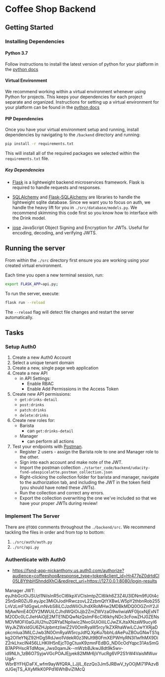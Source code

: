 # Coffee Shop Backend

## Getting Started

### Installing Dependencies

#### Python 3.7

Follow instructions to install the latest version of python for your platform in the [python docs](https://docs.python.org/3/using/unix.html#getting-and-installing-the-latest-version-of-python)

#### Virtual Environment

We recommend working within a virtual environment whenever using Python for projects. This keeps your dependencies for each project separate and organized. Instructions for setting up a virtual environment for your platform can be found in the [python docs](https://packaging.python.org/guides/installing-using-pip-and-virtual-environments/)

#### PIP Dependencies

Once you have your virtual environment setup and running, install dependencies by navigating to the `/backend` directory and running:

```bash
pip install -r requirements.txt
```

This will install all of the required packages we selected within the `requirements.txt` file.

##### Key Dependencies

- [Flask](http://flask.pocoo.org/)  is a lightweight backend microservices framework. Flask is required to handle requests and responses.

- [SQLAlchemy](https://www.sqlalchemy.org/) and [Flask-SQLAlchemy](https://flask-sqlalchemy.palletsprojects.com/en/2.x/) are libraries to handle the lightweight sqlite database. Since we want you to focus on auth, we handle the heavy lift for you in `./src/database/models.py`. We recommend skimming this code first so you know how to interface with the Drink model.

- [jose](https://python-jose.readthedocs.io/en/latest/) JavaScript Object Signing and Encryption for JWTs. Useful for encoding, decoding, and verifying JWTS.

## Running the server

From within the `./src` directory first ensure you are working using your created virtual environment.

Each time you open a new terminal session, run:

```bash
export FLASK_APP=api.py;
```

To run the server, execute:

```bash
flask run --reload
```

The `--reload` flag will detect file changes and restart the server automatically.

## Tasks

### Setup Auth0

1. Create a new Auth0 Account
2. Select a unique tenant domain
3. Create a new, single page web application
4. Create a new API
    - in API Settings:
        - Enable RBAC
        - Enable Add Permissions in the Access Token
5. Create new API permissions:
    - `get:drinks-detail`
    - `post:drinks`
    - `patch:drinks`
    - `delete:drinks`
6. Create new roles for:
    - Barista
        - can `get:drinks-detail`
    - Manager
        - can perform all actions
7. Test your endpoints with [Postman](https://getpostman.com).
    - Register 2 users - assign the Barista role to one and Manager role to the other.
    - Sign into each account and make note of the JWT.
    - Import the postman collection `./starter_code/backend/udacity-fsnd-udaspicelatte.postman_collection.json`
    - Right-clicking the collection folder for barista and manager, navigate to the authorization tab, and including the JWT in the token field (you should have noted these JWTs).
    - Run the collection and correct any errors.
    - Export the collection overwriting the one we've included so that we have your proper JWTs during review!

### Implement The Server

There are `@TODO` comments throughout the `./backend/src`. We recommend tackling the files in order and from top to bottom:

1. `./src/auth/auth.py`
2. `./src/api.py`

### Authenticate with Auth0

- https://fsnd-app-nickanthony.us.auth0.com/authorize?audience=coffeeshop&response_type=token&client_id=Hr477pZ0drtdCl05L8YthbHShnddXhCi&redirect_uri=https://127.0.0.1:8080/login-results

Manager JWT: eyJhbGciOiJSUzI1NiIsInR5cCI6IkpXVCIsImtpZCI6Ikh6Z3Z4U3lDNm9fU0t4c25nSnR0ZiJ9.eyJpc3MiOiJodHRwczovL2ZzbmQtYXBwLW5pY2thbnRob255LnVzLmF1dGgwLmNvbS8iLCJzdWIiOiJhdXRoMHw2MDBkMDQ0OGZmY2JlMjAwNmE4ODY2MWUiLCJhdWQiOiJjb2ZmZWVzaG9wIiwiaWF0IjoxNjExNTM2ODc0LCJleHAiOjE2MTE1NDQwNzQsImF6cCI6IkhyNDc3cFowZHJ0ZENsMDVMOFl0aGJIU2huZGRYaENpIiwic2NvcGUiOiIiLCJwZXJtaXNzaW9ucyI6WyJkZWxldGU6ZHJpbmtzIiwiZ2V0OmRyaW5rcy1kZXRhaWwiLCJwYXRjaDpkcmlua3MiLCJwb3N0OmRyaW5rcyJdfQ.XpKu7bbhLdAePuZBOuGNwTS1qkg2Ol1eYNjZ92HDg5RdJwo1VdekR0z3NtJt9B0FmXEPWHyRN3I1wfhMX9DiZ2rkLhxcIN456LLHKllH5nEjcT0gCtuxK9zmnFEdBG_ND0cOdYqpc31AsSmGB7APPHscRTdMqw_Jws0qamJk--mWzbBJkwJ8dt9k5wv-id9NLh_1zB6O7SyjwVGcPOAJEjyek82MMr6jVYucRg6VP2S1rW4VaisMWuvUgA-WbrBYFHjDaFX_wfm9ayWfQRA_LJjIL_6zzQo3Jm5JRBwV_tyOOjMI71PAzvBdJGejTS_AXyMIkK0PPd16WhBviZlMcQ

